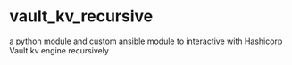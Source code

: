 # vault_kv_recursive
a python module and custom ansible module to interactive with Hashicorp Vault kv engine recursively
